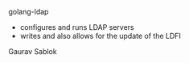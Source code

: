 golang-ldap

- configures and runs LDAP servers
- writes and also allows for the update of the LDFI

Gaurav Sablok
